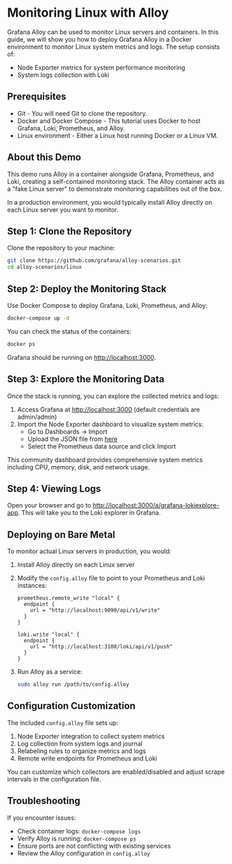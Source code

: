 # Monitoring Linux with Alloy

Grafana Alloy can be used to monitor Linux servers and containers. In this guide, we will show you how to deploy Grafana Alloy in a Docker environment to monitor Linux system metrics and logs. The setup consists of:
* Node Exporter metrics for system performance monitoring
* System logs collection with Loki

## Prerequisites

* Git - You will need Git to clone the repository.
* Docker and Docker Compose - This tutorial uses Docker to host Grafana, Loki, Prometheus, and Alloy.
* Linux environment - Either a Linux host running Docker or a Linux VM.

## About this Demo

This demo runs Alloy in a container alongside Grafana, Prometheus, and Loki, creating a self-contained monitoring stack. The Alloy container acts as a "fake Linux server" to demonstrate monitoring capabilities out of the box.

In a production environment, you would typically install Alloy directly on each Linux server you want to monitor.

## Step 1: Clone the Repository

Clone the repository to your machine:

```bash
git clone https://github.com/grafana/alloy-scenarios.git
cd alloy-scenarios/linux
```

## Step 2: Deploy the Monitoring Stack

Use Docker Compose to deploy Grafana, Loki, Prometheus, and Alloy:

```bash
docker-compose up -d
```

You can check the status of the containers:

```bash
docker ps
```

Grafana should be running on [http://localhost:3000](http://localhost:3000).

## Step 3: Explore the Monitoring Data

Once the stack is running, you can explore the collected metrics and logs:

1. Access Grafana at [http://localhost:3000](http://localhost:3000) (default credentials are admin/admin)
2. Import the Node Exporter dashboard to visualize system metrics:
   - Go to Dashboards → Import
   - Upload the JSON file from [here](https://grafana.com/api/dashboards/1860/revisions/37/download)
   - Select the Prometheus data source and click Import

This community dashboard provides comprehensive system metrics including CPU, memory, disk, and network usage.

## Step 4: Viewing Logs

Open your browser and go to [http://localhost:3000/a/grafana-lokiexplore-app](http://localhost:3000/a/grafana-lokiexplore-app). This will take you to the Loki explorer in Grafana.

## Deploying on Bare Metal

To monitor actual Linux servers in production, you would:

1. Install Alloy directly on each Linux server

2. Modify the `config.alloy` file to point to your Prometheus and Loki instances:
   ```
   prometheus.remote_write "local" {
     endpoint {
       url = "http://localhost:9090/api/v1/write"
     }
   }
   
   loki.write "local" {
     endpoint {
       url = "http://localhost:3100/loki/api/v1/push"
     }
   }
   ```

3. Run Alloy as a service:
   ```bash
   sudo alloy run /path/to/config.alloy
   ```

## Configuration Customization

The included `config.alloy` file sets up:

1. Node Exporter integration to collect system metrics
2. Log collection from system logs and journal
3. Relabeling rules to organize metrics and logs
4. Remote write endpoints for Prometheus and Loki

You can customize which collectors are enabled/disabled and adjust scrape intervals in the configuration file.

## Troubleshooting

If you encounter issues:

* Check container logs: `docker-compose logs`
* Verify Alloy is running: `docker-compose ps`
* Ensure ports are not conflicting with existing services
* Review the Alloy configuration in `config.alloy`

